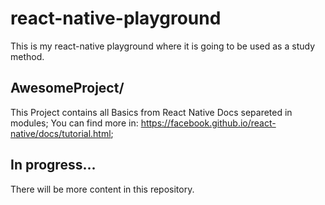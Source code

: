 # react-native-playground

This is my react-native playground where it is going to be used as a study method.

## AwesomeProject/ 
 This Project contains all Basics from React Native Docs separeted in modules;
 You can find more in: https://facebook.github.io/react-native/docs/tutorial.html;

## In progress...
  There will be more content in this repository.
